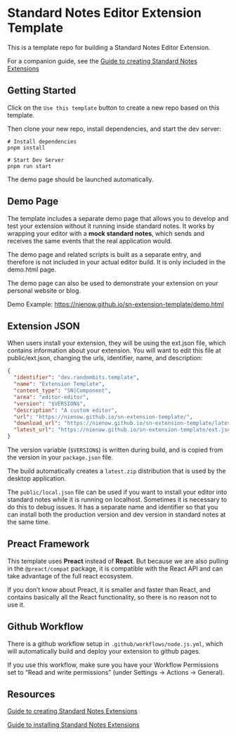 # Standard Notes Editor Extension Template

This is a template repo for building a Standard Notes Editor Extension.

For a companion guide, see the [Guide to creating Standard Notes Extensions](https://randombits.dev/standard-notes/creating-extensions)

## Getting Started

Click on the `Use this template` button to create a new repo based on this template.

Then clone your new repo, install dependencies, and start the dev server:

```
# Install dependencies
pnpm install

# Start Dev Server
pnpm run start
```

The demo page should be launched automatically.

## Demo Page

The template includes a separate demo page that allows you to develop and test your extension without it running inside standard notes. It works by wrapping your editor with a **mock standard notes**, which sends and receives the same events that the real application would.

The demo page and related scripts is built as a separate entry, and therefore is not included in your actual editor build. It is only included in the demo.html page.

The demo page can also be used to demonstrate your extension on your personal website or blog.

Demo Example: https://nienow.github.io/sn-extension-template/demo.html

## Extension JSON

When users install your extension, they will be using the ext.json file, which contains information about your extension. You will want to edit this file at public/ext.json, changing the urls, identifier, name, and description:

```json
{
  "identifier": "dev.randombits.template",
  "name": "Extension Template",
  "content_type": "SN|Component",
  "area": "editor-editor",
  "version": "$VERSION$",
  "description": "A custom editor",
  "url": "https://nienow.github.io/sn-extension-template/",
  "download_url": "https://nienow.github.io/sn-extension-template/latest.zip",
  "latest_url": "https://nienow.github.io/sn-extension-template/ext.json"
}
```

The version variable (`$VERSION$`) is written during build, and is copied from the version in your `package.json` file.

The build automatically creates a `latest.zip` distribution that is used by the desktop application.

The `public/local.json` file can be used if you want to install your editor into standard notes while it is running on localhost. Sometimes it is necessary to do this to debug issues. It has a separate name and identifier so that you can install both the production version and dev version in standard notes at the same time.

## Preact Framework

This template uses **Preact** instead of **React**. But because we are also pulling in the `@preact/compat` package, it is compatible with the React API and can take advantage of the full react ecosystem.

If you don’t know about Preact, it is smaller and faster than React, and contains basically all the React functionality, so there is no reason not to use it.

## Github Workflow

There is a github workflow setup in `.github/workflows/node.js.yml`, which will automatically build and deploy your extension to github pages.

If you use this workflow, make sure you have your Workflow Permissions set to “Read and write permissions” (under Settings -> Actions -> General).

## Resources

[Guide to creating Standard Notes Extensions](https://randombits.dev/standard-notes/creating-extensions)

[Guide to installing Standard Notes Extensions](https://randombits.dev/standard-notes/installing-extensions)
